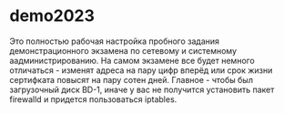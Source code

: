# demo2023

Это полностью рабочая настройка пробного задания демонстрационного экзамена по сетевому и системному аадминистрированию.
На самом экзамене все будет немного отличаться - изменят адреса на пару цифр вперёд или срок жизни сертифката повысят на пару сотен дней.
Главное - чтобы был загрузочный диск BD-1, иначе у вас не получится установить пакет firewalld и придется пользоваться iptables.
